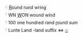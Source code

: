 𓏲 [R](R)ound rund wring  
𓍢 WN [W](W)ON wound wind  
𓍢 100 one hundred rand [r](r)ound sum  
𓍢 Lunte Land -land suffix ⇔ [𓊖](𓊖)  


